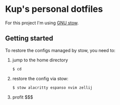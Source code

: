 # Kup's personal dotfiles

For this project I'm using [GNU stow](https://www.gnu.org/software/stow/).

## Getting started

To restore the configs managed by stow, you need to:
1. jump to the home directory
   ```bash
   $ cd
   ```
2. restore the config via stow:
   ```bash
   $ stow alacritty espanso nvim zellij
   ```
3. profit $$$
